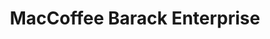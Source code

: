 ---
title: "MacCoffee Barack Enterprise"
url: /accra/maccoffee-barack-enterprise/
shop: convenience
---